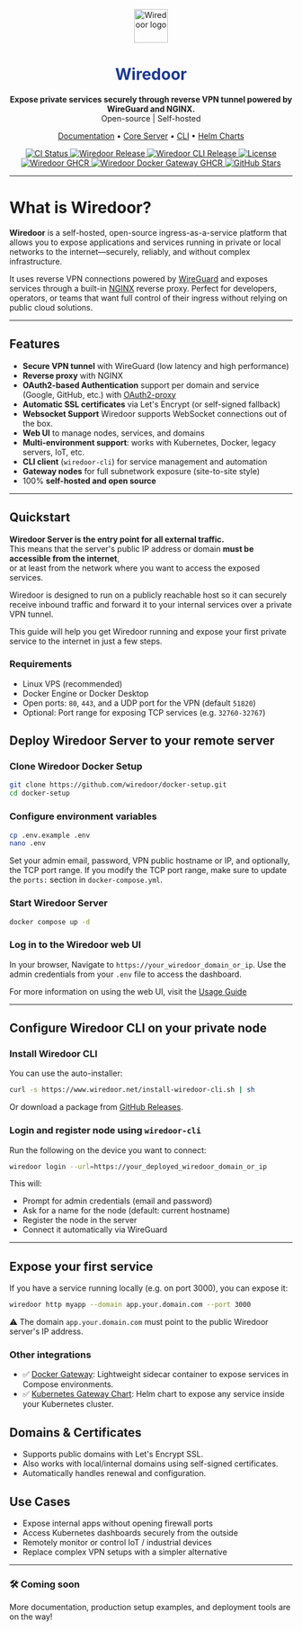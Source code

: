 <p align="center"> <img src="https://www.wiredoor.net/images/wiredoor.svg" alt="Wiredoor logo" width="60" /> </p>

<h1 align="center" style="color:#1c398e">
  Wiredoor
</h1>

<p align="center">
  <strong>Expose private services securely through reverse VPN tunnel powered by WireGuard and NGINX.</strong><br />
  Open-source | Self-hosted
</p>

<p align="center">
  <a href="https://www.wiredoor.net/docs">Documentation</a> •
  <a href="https://github.com/wiredoor/wiredoor">Core Server</a> •
  <a href="https://github.com/wiredoor/wiredoor-cli">CLI</a> •
  <a href="https://charts.wiredoor.net">Helm Charts</a>
</p>

<p align="center">
  <a href="https://github.com/wiredoor/wiredoor/actions">
    <img src="https://github.com/wiredoor/wiredoor/actions/workflows/ci.yml/badge.svg" alt="CI Status" />
  </a>
  <a href="https://github.com/wiredoor/wiredoor/releases">
    <img src="https://img.shields.io/github/v/release/wiredoor/wiredoor?label=Wiredoor" alt="Wiredoor Release" />
  </a>
  <a href="https://github.com/wiredoor/wiredoor-cli/releases">
    <img src="https://img.shields.io/github/v/release/wiredoor/wiredoor-cli?label=CLI&color=silver" alt="Wiredoor CLI Release" />
  </a>
  <a href="https://github.com/wiredoor/wiredoor">
    <img src="https://img.shields.io/github/license/wiredoor/wiredoor" alt="License" />
  </a>
  <a href="https://ghcr.io/wiredoor/wiredoor">
    <img src="https://img.shields.io/badge/GHCR-wiredoor-blue?logo=github" alt="Wiredoor GHCR" />
  </a>
  <a href="https://ghcr.io/wiredoor/wiredoor-cli">
    <img src="https://img.shields.io/badge/GHCR-gateway-silver?logo=github" alt="Wiredoor Docker Gateway GHCR" />
  </a>
  <a href="https://github.com/wiredoor/wiredoor/stargazers">
    <img src="https://img.shields.io/github/stars/wiredoor/wiredoor?style=social" alt="GitHub Stars" />
  </a>
</p>

---

# What is Wiredoor?

**Wiredoor** is a self-hosted, open-source ingress-as-a-service platform that allows you to expose applications and services running in private or local networks to the internet—securely, reliably, and without complex infrastructure.

It uses reverse VPN connections powered by [WireGuard](https://www.wireguard.com) and exposes services through a built-in [NGINX](https://nginx.org) reverse proxy. Perfect for developers, operators, or teams that want full control of their ingress without relying on public cloud solutions.

---

## Features

- **Secure VPN tunnel** with WireGuard (low latency and high performance)
- **Reverse proxy** with NGINX
- **OAuth2-based Authentication** support per domain and service (Google, GitHub, etc.) with [OAuth2-proxy](https://github.com/oauth2-proxy/oauth2-proxy)
- **Automatic SSL certificates** via Let's Encrypt (or self-signed fallback)
- **Websocket Support** Wiredoor supports WebSocket connections out of the box.
- **Web UI** to manage nodes, services, and domains
- **Multi-environment support**: works with Kubernetes, Docker, legacy servers, IoT, etc.
- **CLI client** (`wiredoor-cli`) for service management and automation
- **Gateway nodes** for full subnetwork exposure (site-to-site style)
- 100% **self-hosted and open source**

---

## Quickstart

**Wiredoor Server is the entry point for all external traffic.**  
This means that the server's public IP address or domain **must be accessible from the internet**,  
or at least from the network where you want to access the exposed services.

Wiredoor is designed to run on a publicly reachable host so it can securely receive inbound traffic and forward it to your internal services over a private VPN tunnel.

This guide will help you get Wiredoor running and expose your first private service to the internet in just a few steps.

### Requirements

- Linux VPS (recommended)
- Docker Engine or Docker Desktop
- Open ports: `80`, `443`, and a UDP port for the VPN (default `51820`)
- Optional: Port range for exposing TCP services (e.g. `32760-32767`)

## Deploy Wiredoor Server to your remote server

### Clone Wiredoor Docker Setup

```bash
git clone https://github.com/wiredoor/docker-setup.git
cd docker-setup
```

### Configure environment variables

```bash
cp .env.example .env
nano .env
```

Set your admin email, password, VPN public hostname or IP, and optionally, the TCP port range.
If you modify the TCP port range, make sure to update the `ports:` section in `docker-compose.yml`.

### Start Wiredoor Server

```bash
docker compose up -d
```

### Log in to the Wiredoor web UI

In your browser, Navigate to `https://your_wiredoor_domain_or_ip`. Use the admin credentials from your `.env` file to access the dashboard.

For more information on using the web UI, visit the [Usage Guide](https://www.wiredoor.net/docs/usage)

---

## Configure Wiredoor CLI on your private node

### Install Wiredoor CLI

You can use the auto-installer:

```bash
curl -s https://www.wiredoor.net/install-wiredoor-cli.sh | sh
```

Or download a package from [GitHub Releases](https://github.com/wiredoor/wiredoor-cli/releases).

### Login and register node using `wiredoor-cli`

Run the following on the device you want to connect:

```bash
wiredoor login --url=https://your_deployed_wiredoor_domain_or_ip
```

This will:

- Prompt for admin credentials (email and password)
- Ask for a name for the node (default: current hostname)
- Register the node in the server
- Connect it automatically via WireGuard

---

## Expose your first service

If you have a service running locally (e.g. on port 3000), you can expose it:

```bash
wiredoor http myapp --domain app.your.domain.com --port 3000
```

⚠️ The domain `app.your.domain.com` must point to the public Wiredoor server's IP address.

### Other integrations

- ✅ [Docker Gateway](https://www.wiredoor.net/docs/docker-gateway): Lightweight sidecar container to expose services in Compose environments.
- ✅ [Kubernetes Gateway Chart](https://www.wiredoor.net/docs/kubernetes-gateway): Helm chart to expose any service inside your Kubernetes cluster.

## Domains & Certificates

- Supports public domains with Let's Encrypt SSL.
- Also works with local/internal domains using self-signed certificates.
- Automatically handles renewal and configuration.

## Use Cases

- Expose internal apps without opening firewall ports
- Access Kubernetes dashboards securely from the outside
- Remotely monitor or control IoT / industrial devices
- Replace complex VPN setups with a simpler alternative

---

### 🛠️ Coming soon

More documentation, production setup examples, and deployment tools are on the way!

